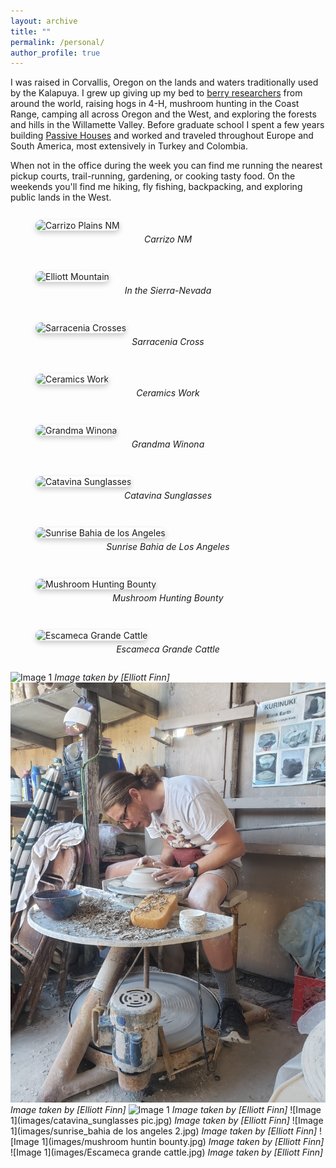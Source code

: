 ```yaml
---
layout: archive
title: ""
permalink: /personal/
author_profile: true
---
```


I was raised in Corvallis, Oregon on the lands and waters traditionally used by the Kalapuya. I grew up giving up my bed to [berry researchers](https://www.vacciniumcap.org/node/51) from around the world, raising hogs in 4-H, mushroom hunting in the Coast Range, camping all across Oregon and the West, and exploring the forests and hills in the Willamette Valley. Before graduate school I spent a few years building [Passive Houses](https://en.wikipedia.org/wiki/Passive_house) and worked and traveled throughout Europe and South America, most extensively in Turkey and Colombia. 

When not in the office during the week you can find me running the nearest pickup courts, trail-running, gardening, or cooking tasty food. On the weekends you'll find me hiking, fly fishing, backpacking, and exploring public lands in the West.

<style>
.image-grid {
  display: grid;
  grid-template-columns: repeat(auto-fit, minmax(250px, 1fr));
  grid-gap: 15px;
}

.image-grid img {
  width: 100%;
  height: auto;
  border-radius: 10px;
  box-shadow: 0 4px 8px 0 rgba(0, 0, 0, 0.2);
}

.image-caption {
  text-align: center;
  font-style: italic;
  margin-top: 5px;
}
</style>

<div class="image-grid">
  <figure>
    <img src="https://elliottfinn.github.io/images/carrizo_nm.jpg" alt="Carrizo Plains NM">
    <figcaption class="image-caption">Carrizo NM</figcaption>
  </figure>
  <figure>
    <img src="https://elliottfinn.github.io/images/elliott_mountain.jpg" alt="Elliott Mountain">
    <figcaption class="image-caption">In the Sierra-Nevada</figcaption>
  </figure>
  <figure>
    <img src="https://elliottfinn.github.io/images/sarracenia_pic.jpg" alt="Sarracenia Crosses">
    <figcaption class="image-caption">Sarracenia Cross</figcaption>
  </figure>
  <figure>
    <img src="https://elliottfinn.github.io/images/ceramics_work.jpg" alt="Ceramics Work">
    <figcaption class="image-caption">Ceramics Work</figcaption>
  </figure>
  <figure>
    <img src="https://elliottfinn.github.io/images/grandma_bridge_pic.jpg" alt="Grandma Winona">
    <figcaption class="image-caption">Grandma Winona</figcaption>
  </figure>
  <figure>
    <img src="https://elliottfinn.github.io/images/catavina_sunglasses_pic.jpg" alt="Catavina Sunglasses">
    <figcaption class="image-caption">Catavina Sunglasses</figcaption>
  </figure>
  <figure>
    <img src="https://elliottfinn.github.io/images/sunrise_bahia_de_los_angeles2.jpg" alt="Sunrise Bahia de los Angeles">
    <figcaption class="image-caption">Sunrise Bahia de Los Angeles</figcaption>
  </figure>
  <figure>
    <img src="https://elliottfinn.github.io/images/mushroom_huntin_bounty.jpg" alt="Mushroom Hunting Bounty">
    <figcaption class="image-caption">Mushroom Hunting Bounty</figcaption>
  </figure>
  <figure>
    <img src="https://elliottfinn.github.io/images/Escameca_grande_cattle.jpg" alt="Escameca Grande Cattle">
    <figcaption class="image-caption">Escameca Grande Cattle</figcaption>
  </figure>
</div>

![Image 1](images/sarracenia_pic.jpg)
*Image taken by [Elliott Finn]*
![Image 1](images/ceramics_work.jpg)
*Image taken by [Elliott Finn]*
![Image 1](images/Grandma_winona_inspiration.jpg)
*Image taken by [Elliott Finn]*
![Image 1](images/catavina_sunglasses pic.jpg)
*Image taken by [Elliott Finn]*
![Image 1](images/sunrise_bahia de los angeles 2.jpg)
*Image taken by [Elliott Finn]*
![Image 1](images/mushroom huntin bounty.jpg)
*Image taken by [Elliott Finn]*
![Image 1](images/Escameca grande cattle.jpg)
*Image taken by [Elliott Finn]*

